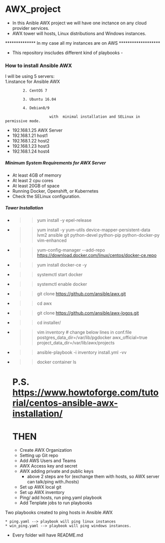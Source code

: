 #               AWX_project
* In this Anible AWX project we will have one inctance on any cloud provider services. 
* AWX tower will hosts, Linux distributions and Windows instances. 




************** In my case all my instances are on AWS *******************





- This repository inscludes different kind of playbooks -

###             How to install Ansible AWX 

I will be using 5 servers:  
            1.instance for Ansible AWX

            2. CentOS 7 

            3. Ubuntu 16.04

            4. Debian8/9 

                        with  minimal installation and SELinux in permissive mode.





- 192.168.1.25 AWX Server
- 192.168.1.21 host1
- 192.168.1.22 host2
- 192.168.1.23 host3
- 192.168.1.24 host4

#####   Minimum System Requirements for AWX Server
- At least 4GB of memory
- At least 2 cpu cores
- At least 20GB of space
- Running Docker, Openshift, or Kubernetes
- Check the SELinux configuration.

#####   Tower Installation   
- >> yum install -y epel-release 
- >> yum install -y yum-utils device-mapper-persistent-data lvm2 ansible git python-devel python-pip python-docker-py vim-enhanced 
- >> yum-config-manager --add-repo https://download.docker.com/linux/centos/docker-ce.repo 
- >> yum install docker-ce -y 
- >> systemctl start docker 
- >> systemctl enable docker 
- >> git clone https://github.com/ansible/awx.git 
- >> cd awx  
- >> git clone https://github.com/ansible/awx-logos.git 
- >> cd installer/ 
- >> vim inventory   # change below lines in conf.file
      postgres_data_dir=/var/lib/pgdocker 
      awx_official=true 
      project_data_dir=/var/lib/awx/projects 
- >> ansible-playbook -i inventory install.yml -vv 
- >> docker container ls
  # P.S. https://www.howtoforge.com/tutorial/centos-ansible-awx-installation/


  # THEN
   - Create AWX Organization
   - Setting up Git repo
   - Add AWS Users and Teams
   - AWX Access key and secret 
   - AWX adding private and public keys
        - above 2 steps are for (exchange them with hosts, so AWX server can talk/ping with./hosts)
   - Set up AWX local git
   - Set up AWX inventory
   - Ping/ add hosts, run ping.yaml playbook
   - Add Tenplate jobs to run playbooks
 
Two playbooks created to ping hosts in Ansible AWX

    * ping.yaml --> playbook will ping linux instances
    * win_ping.yaml --> playbook will ping windows instances.

* Every folder will have README.md